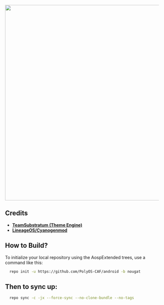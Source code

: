 <p align="center">
<img src="https://preview.ibb.co/eKxAD6/logo.png" width="640px" height="640px" > 
</p>

Credits
-------

* [**TeamSubstratum (Theme Engine)**](https://github.com/Substratum)
* [**LineageOS/Cyanogenmod**](https://github.com/LineageOS)

How to Build?
-------------

To initialize your local repository using the AospExtended trees, use a 
command like this:

```bash
  repo init -u https://github.com/PolyOS-CAF/android -b nougat
```
  
Then to sync up:
----------------

```bash
  repo sync -c -jx --force-sync --no-clone-bundle --no-tags
```
